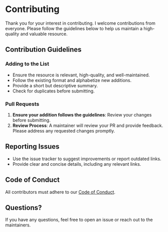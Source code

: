 # Contributing

Thank you for your interest in contributing. I welcome contributions from everyone. Please follow the guidelines below to help us maintain a high-quality and valuable resource.

## Contribution Guidelines

### Adding to the List

- Ensure the resource is relevant, high-quality, and well-maintained.
- Follow the existing format and alphabetize new additions.
- Provide a short but descriptive summary.
- Check for duplicates before submitting.

### Pull Requests

1. **Ensure your addition follows the guidelines**: Review your changes before submitting.
2. **Review Process**: A maintainer will review your PR and provide feedback. Please address any requested changes promptly.

## Reporting Issues

- Use the issue tracker to suggest improvements or report outdated links.
- Provide clear and concise details, including any relevant links.

## Code of Conduct

All contributors must adhere to our [Code of Conduct](code-of-conduct.md).

## Questions?

If you have any questions, feel free to open an issue or reach out to the maintainers.
